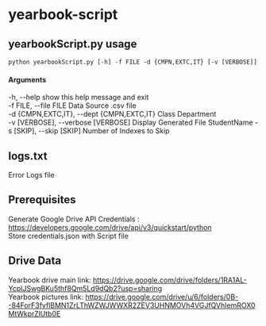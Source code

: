 # yearbook-script

## yearbookScript.py usage
`python yearbookScript.py [-h] -f FILE -d {CMPN,EXTC,IT} [-v [VERBOSE]]`

#### Arguments
-h, --help            show this help message and exit <br>
-f FILE, --file FILE  Data Source .csv file <br>
-d {CMPN,EXTC,IT}, --dept {CMPN,EXTC,IT} Class Department  <br>
-v [VERBOSE], --verbose [VERBOSE] Display Generated File StudentName
-s [SKIP], --skip [SKIP] Number of Indexes to Skip

## logs.txt
Error Logs file

## Prerequisites
Generate Google Drive API Credentials : https://developers.google.com/drive/api/v3/quickstart/python
<br>
Store credentials.json with Script file 

## Drive Data
Yearbook drive main link: https://drive.google.com/drive/folders/1RA1AL-YcpIJSwgBKu5thf8Qm5Ld9dQb2?usp=sharing
<br>
Yearbook pictures link: https://drive.google.com/drive/u/6/folders/0B--84ForF3fvflBMN1ZrLThWZWJWWXR2ZEV3UHNMOVh4VGJfQVhIemROX0MtWkprZlUtb0E
<br>